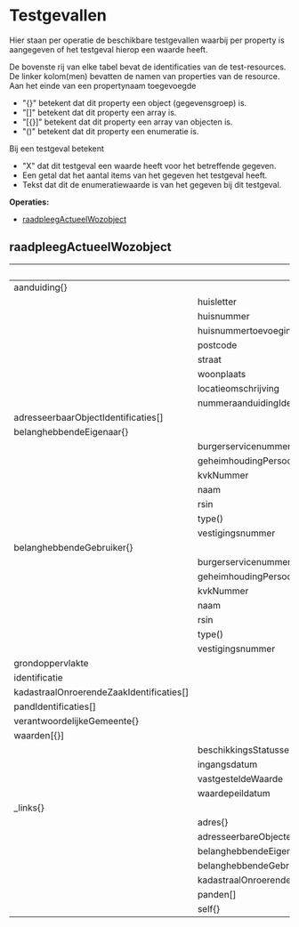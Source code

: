 # Testgevallen

Hier staan per operatie de beschikbare testgevallen waarbij per property is aangegeven of het testgeval hierop een waarde heeft.

De bovenste rij van elke tabel bevat de identificaties van de test-resources.
De linker kolom(men) bevatten de namen van properties van de resource.
Aan het einde van een propertynaam toegevoegde
- "{}" betekent dat dit property een object (gegevensgroep) is.
- "[]" betekent dat dit property een array is.
- "[{}]" betekent dat dit property een array van objecten is.
- "()" betekent dat dit property een enumeratie is.

Bij een testgeval betekent
- "X" dat dit testgeval een waarde heeft voor het betreffende gegeven.
- Een getal dat het aantal items van het gegeven het testgeval heeft.
- Tekst dat dit de enumeratiewaarde is van het gegeven bij dit testgeval.

**Operaties:**

- [raadpleegActueelWozobject](#raadpleegActueelWozobject)

## raadpleegActueelWozobject

||||000500055044|800000051111|800000093455|000500055046|000500030828|000500030843|800000200021|800000200022|000500000001|800000014669|800000003118|800000823525|800012345678|
|--- |--- |--- |--- |--- |--- |--- |--- |--- |--- |--- |--- |--- |--- |--- |--- |
|aanduiding{}|||X|X|X|X|X|X|X|X|X|X|X|X|X|
||huisletter|||X|||X|X|||X|||||
||huisnummer||X|X|X|X|X|X|X|X|X|X|X|X|X|
||huisnummertoevoeging|||X|||X|X|X|X|X|||||
||postcode||X|X|X|X|X|X|X|X|X|X|X|X|X|
||straat||X|X|X|X|X|X|X|X|X|X|X|X|X|
||woonplaats||X|X|X|X|X|X|X|X|X|X|X|X|X|
||locatieomschrijving||||||X|X||||||||
||nummeraanduidingIdentificatie||X|X|X|X|X|X|X|X|X|X|X|X|X|
|adresseerbaarObjectIdentificaties[]|||1|1|1|1|1|1|||1|1|1|1|3|
|belanghebbendeEigenaar{}|||X|X|X|X|X|X|X|X|X|X|X|X||
||burgerservicenummer||X||X|X|||||X|X|X|||
||geheimhoudingPersoonsgegevens(?)||True|||True|||||True|||||
||kvkNummer||||||X|X||||||X||
||naam||X|X|X|X|X|X|X|X|X|X|X|X||
||rsin|||X|||X||X|X||||||
||type()||natuurlijk_persoon|niet_natuurlijk_persoon|natuurlijk_persoon|natuurlijk_persoon|niet_natuurlijk_persoon|vestiging|niet_natuurlijk_persoon|niet_natuurlijk_persoon|natuurlijk_persoon|natuurlijk_persoon|natuurlijk_persoon|vestiging||
||vestigingsnummer|||||||X||||||X||
|belanghebbendeGebruiker{}||||X||X|X|X||||||||
||burgerservicenummer|||||X|X|X||||||||
||geheimhoudingPersoonsgegevens(?)|||||True|True|True||||||||
||kvkNummer|||||||||||||||
||naam|||X||X|X|X||||||||
||rsin|||X||||||||||||
||type()|||niet_natuurlijk_persoon||natuurlijk_persoon|natuurlijk_persoon|natuurlijk_persoon||||||||
||vestigingsnummer|||||||||||||||
|grondoppervlakte|||X|X|X|X|X|X|X|X||X|X|X|X|
|identificatie|||X|X|X|X|X|X|X|X|X|X|X|X|X|
|kadastraalOnroerendeZaakIdentificaties[]||||3|1|1|1|1|1|1|11|1|1|1|1|
|pandIdentificaties[]||||3|1|1|1|1|||10|||||
|verantwoordelijkeGemeente{}|||X|X|X|X|X|X|X|X|X|X|X|X|X|
|waarden[{}]|||1|||5|3|2|||1||5|6||
||beschikkingsStatussen[{}]||1|||1|1|1|||1||1|1||
||ingangsdatum||X|||X|X|X|||X||X|X||
||vastgesteldeWaarde||X|||X|X|X|||X||X|X||
||waardepeildatum||X|||X|X|X|||X||X|X||
|_links{}|||X|X|X|X|X|X|X|X|X|X|X|X|X|
||adres{}||X|X|X|X|X|X|X|X|X|X|X|X|X|
||adresseerbareObjecten[]|||||||||||||||
||belanghebbendeEigenaar{}||X||X|X|||||X|X|X|||
||belanghebbendeGebruiker{}|||||X|X|X||||||||
||kadastraalOnroerendeZaken[]|||1|1|1|1|1|1|1|1|1|1|1|1|
||panden[]|||1|1|1|1|1|||1|||||
||self{}||X|X|X|X|X|X|X|X|X|X|X|X|X|
